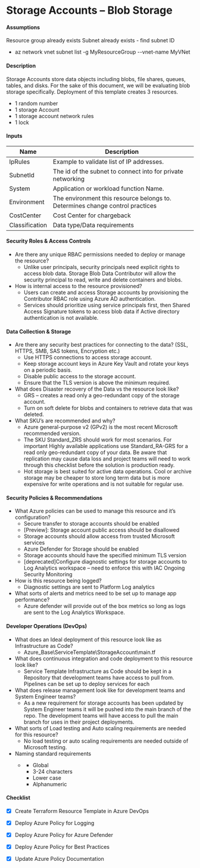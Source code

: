 # Storage Accounts – Blob Storage

#### Assumptions
Resource group already exists
Subnet already exists - find subnet ID 
- az network vnet subnet list -g MyResourceGroup --vnet-name MyVNet

#### Description
Storage Accounts store data objects including blobs, file shares, queues, tables, and disks. For the sake of this document, we will be evaluating blob storage specifically. Deployment of this template creates 3 resources.
 - 1 random number
 - 1 storage Account
 - 1 storage account network rules
 - 1 lock

#### Inputs
| Name | Description|
| ---| ------|
|IpRules | Example to validate list of IP addresses. |
| SubnetId | The id of the subnet to connect into for private networking |
| System | Application or workload function Name. |
| Environment | The environment this resource belongs to. Determines change control practices | 
| CostCenter | Cost Center for chargeback|
| Classification | Data type/Data requirements |


#### Security Roles & Access Controls
- 	Are there any unique RBAC permissions needed to deploy or manage the resource?
    - 	Unlike user principals, security principals need explicit rights to access blob data. Storage Blob Data Contributor will allow the security principal to read, write and delete containers and blobs. 
-	How is internal access to the resource provisioned?
    -	Users can create and access Storage accounts by provisioning the Contributor RBAC role using Azure AD authentication. 
    -	Services should prioritize using service principals first, then Shared Access Signature tokens to access blob data if Active directory authentication is not available. 

#### Data Collection & Storage
-	Are there any security best practices for connecting to the data? (SSL, HTTPS, SMB, SAS tokens, Encryption etc.)
    -	Use HTTPS connections to access storage account. 
    -	Keep storage account keys in Azure Key Vault and rotate your keys on a periodic basis.
    -	Disable public access to the storage account.
    -	Ensure that the TLS version is above the minimum required.
-	What does Disaster recovery of the Data vs the resource look like?
    -	 GRS – creates a read only a geo-redundant copy of the storage account.
    -	Turn on soft delete for blobs and containers to retrieve data that was deleted.
-	What SKU’s are recommended and why?  
    -	Azure general-purpose v2 (GPv2) is the most recent Microsoft recommended version.
    -	The SKU Standard_ZRS should work for most scenarios. For important Highly available applications use Standard_RA-GRS for a read only geo-redundant copy of your data. Be aware that replication may cause data loss and project teams will need to work through this checklist before the solution is production ready.
    -	Hot storage is best suited for active data operations. Cool or archive storage may be cheaper to store long term data but is more expensive for write operations and is not suitable for regular use. 

#### Security Policies & Recommendations
-	What Azure policies can be used to manage this resource and it’s configuration?
    -	Secure transfer to storage accounts should be enabled
    -	[Preview]: Storage account public access should be disallowed
    -	Storage accounts should allow access from trusted Microsoft services
    -	Azure Defender for Storage should be enabled
    -	Storage accounts should have the specified minimum TLS version
    -	[deprecated]Configure diagnostic settings for storage accounts to Log Analytics workspace – need to enforce this with IAC
Ongoing Security Monitoring
-	How is this resource being logged? 
    -	Diagnostic settings are sent to Platform Log analytics
-	What sorts of alerts and metrics need to be set up to manage app performance?
    -	Azure defender will provide out of the box metrics so long as logs are sent to the Log Analytics Workspace.

#### Developer Operations (DevOps)
-	What does an Ideal deployment of this resource look like as Infrastructure as Code?
    -	Azure_Base\ServiceTemplate\StorageAccount\main.tf
-	What does continuous integration and code deployment to this resource look like? 
    -	Service Template Infrastructure as Code should be kept in a Repository that development teams have access to pull from. Pipelines can be set up to deploy services for each
-	What does release management look like for development teams and System Engineer teams?
    -	As a new requirement for storage accounts has been updated by System Engineer teams it will be pushed into the main branch of the repo. The development teams will have access to pull the main branch for uses in their project deployments.
-	What sorts of Load testing and Auto scaling requirements are needed for this resource?
    -	No load testing or auto scaling requirements are needed outside of Microsoft testing.
-	Naming standard requirements
    -	<SystemTag><EnvironmentTag><number> 
        -	Global	
        -	3-24 characters 
        -	Lower case	
        -	Alphanumeric
#### Checklist
 - [x]	Create Terraform Resource Template in Azure DevOps
 - [x]	Deploy Azure Policy for Logging
 - [x]	Deploy Azure Policy for Azure Defender
 - [x]	Deploy Azure Policy for Best Practices
 - [x]	Update Azure Policy Documentation



